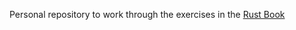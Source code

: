 Personal repository to work through the exercises in the [Rust Book](https://doc.rust-lang.org/book/)
